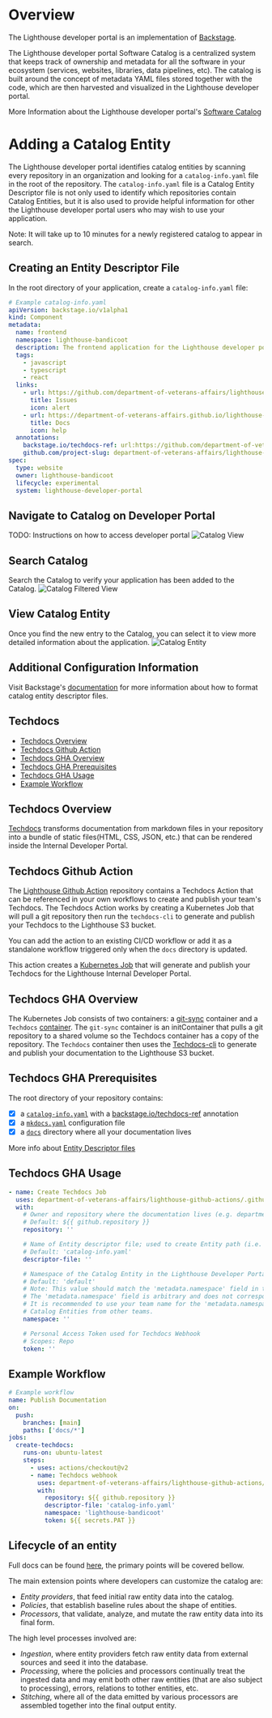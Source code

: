# Overview

The Lighthouse developer portal is an implementation of [Backstage](https://backstage.io/).

The Lighthouse developer portal Software Catalog is a centralized system that keeps track of ownership and metadata for all the software in your ecosystem (services, websites, libraries, data pipelines, etc). The catalog is built around the concept of metadata YAML files stored together with the code, which are then harvested and visualized in the Lighthouse developer portal.

More Information about the Lighthouse developer portal's [Software Catalog](https://backstage.io/docs/features/software-catalog/software-catalog-overview)

# Adding a Catalog Entity

The Lighthouse developer portal identifies catalog entities by scanning every repository in an organization and looking for a `catalog-info.yaml` file in the root of the repository. The `catalog-info.yaml` file is a Catalog Entity Descriptor file is not only used to identify which repositories contain Catalog Entities, but it is also used to provide helpful information for other the Lighthouse developer portal users who may wish to use your application.

Note: It will take up to 10 minutes for a newly registered catalog to appear in search.

## Creating an Entity Descriptor File

In the root directory of your application, create a `catalog-info.yaml` file:

```yaml
# Example catalog-info.yaml
apiVersion: backstage.io/v1alpha1
kind: Component
metadata:
  name: frontend
  namespace: lighthouse-bandicoot
  description: The frontend application for the Lighthouse developer portal
  tags:
    - javascript
    - typescript
    - react
  links:
    - url: https://github.com/department-of-veterans-affairs/lighthouse-developer-portal/issues
      title: Issues
      icon: alert
    - url: https://department-of-veterans-affairs.github.io/lighthouse-developer-portal/
      title: Docs
      icon: help
  annotations:
    backstage.io/techdocs-ref: url:https://github.com/department-of-veterans-affairs/lighthouse-developer-portal
    github.com/project-slug: department-of-veterans-affairs/lighthouse-developer-portal
spec:
  type: website
  owner: lighthouse-bandicoot
  lifecycle: experimental
  system: lighthouse-developer-portal
```

## Navigate to Catalog on Developer Portal

TODO: Instructions on how to access developer portal
![Catalog View](https://raw.githubusercontent.com/department-of-veterans-affairs/lighthouse-developer-portal/main/docs/images/catalog_view.png)

## Search Catalog

Search the Catalog to verify your application has been added to the Catalog.
![Catalog Filtered View](https://raw.githubusercontent.com/department-of-veterans-affairs/lighthouse-developer-portal/main/docs/images/catalog_filtered_view.png)

## View Catalog Entity

Once you find the new entry to the Catalog, you can select it to view more detailed information about the application.
![Catalog Entity](https://raw.githubusercontent.com/department-of-veterans-affairs/lighthouse-developer-portal/main/docs/images/catalog_entity.png)

## Additional Configuration Information

Visit Backstage's [documentation](https://backstage.io/docs/features/software-catalog/descriptor-format) for more information about how to format catalog entity descriptor files.

## Techdocs

- [Techdocs Overview](#techdocs-overview)
- [Techdocs Github Action](#techdocs-github-action)
- [Techdocs GHA Overview](#techdocs-gha-overview)
- [Techdocs GHA Prerequisites](#techdocs-gha-prerequisites)
- [Techdocs GHA Usage](#techdocs-gha-usage)
- [Example Workflow](#example-workflow)

## Techdocs Overview

[Techdocs](https://backstage.io/docs/features/techdocs/techdocs-overview) transforms documentation from markdown files in your repository into a bundle of static files(HTML, CSS, JSON, etc.) that can be rendered inside the Internal Developer Portal.

## Techdocs Github Action

The [Lighthouse Github Action](https://github.com/department-of-veterans-affairs/lighthouse-github-actions#techdocs-action) repository contains a Techdocs Action that can be referenced in your own workflows to create and publish your team's Techdocs. The Techdocs Action works by creating a Kubernetes Job that will pull a git repository then run the `techdocs-cli` to generate and publish your Techdocs to the Lighthouse S3 bucket.

You can add the action to an existing CI/CD workflow or add it as a standalone workflow triggered only when the `docs` directory is updated.

This action creates a [Kubernetes Job](https://github.com/department-of-veterans-affairs/lighthouse-github-actions/blob/main/example-techdocs-job.yaml) that will generate and publish your Techdocs for the Lighthouse Internal Developer Portal.

## Techdocs GHA Overview

The Kubernetes Job consists of two containers: a [git-sync](https://github.com/kubernetes/git-sync) container and a `Techdocs` [container](https://github.com/department-of-veterans-affairs/lighthouse-github-actions/pkgs/container/lighthouse-github-actions%2Ftechdocs). The `git-sync` container is an initContainer that pulls a git repository to a shared volume so the Techdocs container has a copy of the repository. The `Techdocs` container then uses the [Techdocs-cli](https://backstage.io/docs/features/techdocs/cli) to generate and publish your documentation to the Lighthouse S3 bucket.

## Techdocs GHA Prerequisites

The root directory of your repository contains:

- [x] a [`catalog-info.yaml`](https://github.com/department-of-veterans-affairs/lighthouse-developer-portal/blob/main/catalog-info.yaml) with a [backstage.io/techdocs-ref](https://backstage.io/docs/features/software-catalog/well-known-annotations#backstageiotechdocs-ref) annotation
- [x] a [`mkdocs.yaml`](https://github.com/department-of-veterans-affairs/lighthouse-developer-portal/blob/main/mkdocs.yml) configuration file
- [x] a [`docs`](https://github.com/department-of-veterans-affairs/lighthouse-developer-portal/tree/main/docs) directory where all your documentation lives

More info about [Entity Descriptor files](https://backstage.io/docs/features/software-catalog/descriptor-format#overall-shape-of-an-entity)

## Techdocs GHA Usage

```yaml
- name: Create Techdocs Job
  uses: department-of-veterans-affairs/lighthouse-github-actions/.github/actions/techdocs@main
  with:
    # Owner and repository where the documentation lives (e.g. department-of-veterans-affairs/lighthouse-developer-portal)
    # Default: ${{ github.repository }}
    repository: ''

    # Name of Entity descriptor file; used to create Entity path (i.e. namespace/kind/name)
    # Default: 'catalog-info.yaml'
    descriptor-file: ''

    # Namespace of the Catalog Entity in the Lighthouse Developer Portal
    # Default: 'default'
    # Note: This value should match the 'metadata.namespace' field in the Entity descriptor file.
    # The 'metadata.namespace' field is arbitrary and does not correspond to an actual Kubernetes namespace.
    # It is recommended to use your team name for the 'metadata.namespace' field to prevent collisions with
    # Catalog Entities from other teams.
    namespace: ''

    # Personal Access Token used for Techdocs Webhook
    # Scopes: Repo
    token: ''
```

## Example Workflow

```yaml
# Example workflow
name: Publish Documentation
on:
  push:
    branches: [main]
    paths: ['docs/*']
jobs:
  create-techdocs:
    runs-on: ubuntu-latest
    steps:
      - uses: actions/checkout@v2
      - name: Techdocs webhook
        uses: department-of-veterans-affairs/lighthouse-github-actions/.github/actions/techdocs-webhook@main
        with:
          repository: ${{ github.repository }}
          descriptor-file: 'catalog-info.yaml'
          namespace: 'lighthouse-bandicoot'
          token: ${{ secrets.PAT }}
```

## Lifecycle of an entity

Full docs can be found [here](https://backstage.io/docs/features/software-catalog/life-of-an-entity), the primary points will be covered bellow.

The main extension points where developers can customize the catalog are:

- _Entity providers_, that feed initial raw entity data into the catalog.
- _Policies_, that establish baseline rules about the shape of entities.
- _Processors_, that validate, analyze, and mutate the raw entity data into its final form.

The high level processes involved are:

- _Ingestion_, where entity providers fetch raw entity data from external sources and seed it into the database.
- _Processing_, where the policies and processors continually treat the ingested data and may emit both other raw entities (that are also subject to processing), errors, relations to tother entities, etc.
- _Stitching_, where all of the data emitted by various processors are assembled together into the final output entity.
